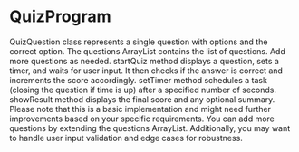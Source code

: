 # QuizProgram
QuizQuestion class represents a single question with options and the correct option.
The questions ArrayList contains the list of questions. Add more questions as needed.
startQuiz method displays a question, sets a timer, and waits for user input. It then checks if the answer is correct and increments the score accordingly.
setTimer method schedules a task (closing the question if time is up) after a specified number of seconds.
showResult method displays the final score and any optional summary.
Please note that this is a basic implementation and might need further improvements based on your specific requirements. You can add more questions by extending the questions ArrayList. Additionally, you may want to handle user input validation and edge cases for robustness.
